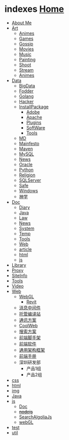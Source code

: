 # indexes  [Home](index.md)

<div>
<ul class="tree">
    <li><a href="https://ambroseren.github.io/test/About/index.html">About Me</a></li>
    <li><a href="https://ambroseren.github.io/test/Art/">Art</a>
        <ul>
            <li><a href="https://ambroseren.github.io/test/Art/Animes/index.html">Animes</a></li>
            <li><a href="https://ambroseren.github.io/test/Art/Games/index.html">Games</a></li>
            <li><a href="https://ambroseren.github.io/test/Art/Gossip/index.html">Gossip</a></li>
            <li><a href="https://ambroseren.github.io/test/Art/Movies/index.html">Movies</a></li>
            <li><a href="https://ambroseren.github.io/test/Art/Music/index.html">Music</a></li>
            <li><a href="https://ambroseren.github.io/test/Art/Animes/index.html">Painting</a></li>
            <li><a href="https://ambroseren.github.io/test/Art/Shoot/index.html">Shoot</a></li>
            <li><a href="https://ambroseren.github.io/test/Art/Stream/index.html">Stream</a></li>
            <li><a href="https://ambroseren.github.io/test/Art/Animes/index.html">Animes</a></li>
        </ul>
    </li>
    <li><a href="https://ambroseren.github.io/test/Data/">Data</a>
        <ul>
            <li><a href="https://ambroseren.github.io/test/Data/BigData/index.html">BigData</a></li>
            <li><a href="https://ambroseren.github.io/test/Data/Fodder/index.html">Fodder</a></li>
            <li><a href="https://ambroseren.github.io/test/Data/Golang/index.html">Golang</a></li>
            <li><a href="https://ambroseren.github.io/test/Data/Hacker/index.html">Hacker</a></li>
            <li><a href="https://ambroseren.github.io/test/Data/InstallPackage/index.html">InstallPackage</a>
                <ul>
                    <li><a href="https://ambroseren.github.io/test/Data/InstallPackage/Adobe.html">Adobe</a></li>
                    <li><a href="https://ambroseren.github.io/test/Data/InstallPackage/Apache.html">Apache</a></li>
                    <li><a href="https://ambroseren.github.io/test/Data/InstallPackage/Plugins.html">Plugins</a></li>
                    <li><a href="https://ambroseren.github.io/test/Data/InstallPackage/SoftWare.html">SoftWare</a></li>
                    <li><a href="https://ambroseren.github.io/test/Data/InstallPackage/Tools.html">Tools</a></li>
                </ul>
            </li>                
            <li><a href="https://ambroseren.github.io/test/Data/MD/index.html">MD</a></li>
            <li><a href="https://ambroseren.github.io/test/Data/Mainfesto/index.html">Mainfesto</a></li>
            <li><a href="https://ambroseren.github.io/test/Data/Maven/index.html">Maven</a></li>
            <li><a href="https://ambroseren.github.io/test/Data/MySQL/index.html">MySQL</a></li>
            <li><a href="https://ambroseren.github.io/test/Data/News/index.html">News</a></li>
            <li><a href="https://ambroseren.github.io/test/Data/Oracle/index.html">Oracle</a></li>
            <li><a href="https://ambroseren.github.io/test/Data/Python/index.html">Python</a></li>
            <li><a href="https://ambroseren.github.io/test/Data/Religion/index.html">Religion</a></li>
            <li><a href="https://ambroseren.github.io/test/Data/SQLServer/index.html">SQLServer</a></li>
            <li><a href="https://ambroseren.github.io/test/Data/Safe/index.html">Safe</a></li>
            <li><a href="https://ambroseren.github.io/test/Data/Windows/index.html">Windows</a></li>
            <li><a href="https://ambroseren.github.io/test/Data/神学/index.html">神学</a></li>
        </ul>
    </li>
    <li><a href="https://ambroseren.github.io/test/Doc/">Doc</a>
        <ul>
            <li><a href="https://ambroseren.github.io/test/Doc/Diary/index.html">Diary</a></li>
            <li><a href="https://ambroseren.github.io/test/Doc/Java/index.html">Java</a></li>
            <li><a href="https://ambroseren.github.io/test/Doc/Law/index.html">Law</a></li>
            <li><a href="https://ambroseren.github.io/test/Doc/News/index.html">News</a></li>
            <li><a href="https://ambroseren.github.io/test/Doc/System/index.html">System</a></li>
            <li><a href="https://ambroseren.github.io/test/Doc/Temp/index.html">Temp</a></li>
            <li><a href="https://ambroseren.github.io/test/Doc/Tools/index.html">Tools</a></li>
            <li><a href="https://ambroseren.github.io/test/Doc/Web/index.html">Web</a></li>
            <li><a href="https://ambroseren.github.io/test/Doc/article/index.html">article</a></li>
            <li><a href="https://ambroseren.github.io/test/Doc/html/index.html">html</a></li>
            <li><a href="https://ambroseren.github.io/test/Doc/js/index.html">js</a></li>
        </ul>
    </li>
    <li><a href="https://ambroseren.github.io/test/Library/index.html">Library</a></li>
    <li><a href="https://ambroseren.github.io/test/Proxy/index.html">Proxy</a></li>
    <li><a href="https://ambroseren.github.io/test/SiteInfo/AboutSite.html">SiteInfo</a></li>
    <li><a href="https://ambroseren.github.io/test/Tools/index.html">Tools</a></li>
    <li><a href="https://ambroseren.github.io/test/Video/index.html">Video</a></li>
    <li><a href="https://ambroseren.github.io/test/Web/index.html">Web</a>
        <ul>
            <li><a href="https://ambroseren.github.io/test/Web/WebGL/">WebGL</a>
                <ul>
                    <li><a href="https://ambroseren.github.io/test/Web/WebGL/Revit/index.html">Revit</a></li>
                </ul>
            </li>
            <li><a href="https://ambroseren.github.io/test/Web/ActiveMQ.html">消息中间件</a></li>
            <li><a href="https://ambroseren.github.io/test/Web/Builddings.html">托管编译站</a></li>
            <li><a href="https://ambroseren.github.io/test/Web/Chat.html">通讯方案</a></li>
            <li><a href="https://ambroseren.github.io/test/Web/CoolWeb.html">CoolWeb</a></li>
            <li><a href="https://ambroseren.github.io/test/Web/ElasticSearch.html">搜索方案</a></li>
            <li><a href="https://ambroseren.github.io/test/Web/Server.html">前端脚手架</a></li>
            <li><a href="https://ambroseren.github.io/test/Web/SoftWare.html">前端软件</a></li>
            <li><a href="https://ambroseren.github.io/test/Web/framework.html">通用架构框架</a></li>
            <li><a href="https://ambroseren.github.io/test/Web/web_guide.html">前端手册</a></li>
            <li>深圳研发部
                <ul>
                    <li>产品1组</li>
                    <li>产品2组</li>
                </ul>
            </li>
        </ul>
    </li>        
    <li><a href="https://ambroseren.github.io/test/css/index.html">css</a></li>
    <li><a href="https://ambroseren.github.io/test/html/index.html">html</a></li>
    <li><a href="https://ambroseren.github.io/test/img/index.html">img</a></li>
    <li><a href="https://ambroseren.github.io/test/java/">Java</a></li>
    <li><a href="https://ambroseren.github.io/test/js/index.html">js</a>
        <ul>
            <li><a href="https://ambroseren.github.io/test/js/Doc/index.html">Doc</a></li>
            <li><del><a href="https://ambroseren.github.io/test/js/nodejs/index.html">nodejs</a></del></li>
            <li><a href="https://ambroseren.github.io/test/js/sag/index.html">SearchAlgoliaJs</a></li>
            <li><a href="https://ambroseren.github.io/test/js/webGL/index.html">webGL</a></li>
        </ul>
    </li>
    <li><a href="https://ambroseren.github.io/test/test/index.html">test</a></li>
    <li><a href="https://ambroseren.github.io/test/util/index.html">util</a></li>
</ul>
</div>
